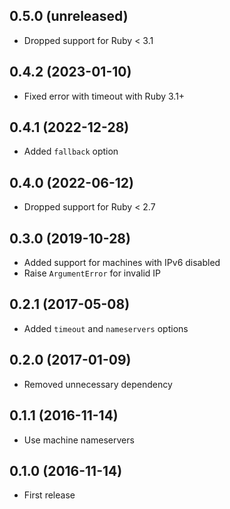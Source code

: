 ## 0.5.0 (unreleased)

- Dropped support for Ruby < 3.1

## 0.4.2 (2023-01-10)

- Fixed error with timeout with Ruby 3.1+

## 0.4.1 (2022-12-28)

- Added `fallback` option

## 0.4.0 (2022-06-12)

- Dropped support for Ruby < 2.7

## 0.3.0 (2019-10-28)

- Added support for machines with IPv6 disabled
- Raise `ArgumentError` for invalid IP

## 0.2.1 (2017-05-08)

- Added `timeout` and `nameservers` options

## 0.2.0 (2017-01-09)

- Removed unnecessary dependency

## 0.1.1 (2016-11-14)

- Use machine nameservers

## 0.1.0 (2016-11-14)

- First release
